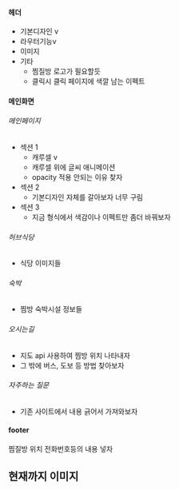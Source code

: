 #### 헤더

- 기본디자인 v
- 라우터기능v
- 이미지
- 기타
  - 찜질방 로고가 필요할듯
  - 클릭시 클릭 페이지에 색깔 남는 이펙트

#### 메인화면

###### 메인페이지

- 섹션 1
  - 캐루셀 v
  - 캐루셀 위에 글씨 애니메이션
  - opacity 적용 안되는 이유 찾자
- 섹션 2
  - 기본디자인 자체를 갈아보자 너무 구림
- 섹션 3
  - 지금 형식에서 색감이나 이펙트만 좀더 바꿔보자

###### 허브식당

- 식당 이미지들 

###### 숙박

- 찜방 숙박시설 정보들

###### 오시는길

- 지도 api 사용하여 찜방 위치 나타내자
- 그 밖에 버스, 도보 등 방법 찾아보자

###### 자주하는 질문

- 기존 사이트에서 내용 긁어서 가져와보자

#### footer

찜질방 위치 전화번호등의 내용 넣자

## 현재까지 이미지

